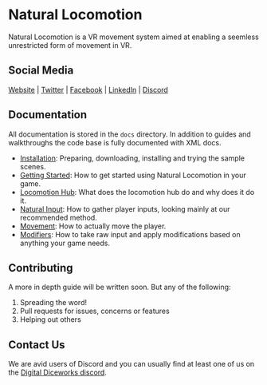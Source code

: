 # Natural Locomotion
Natural Locomotion is a VR movement system aimed at enabling a seemless unrestricted form of movement in VR.

## Social Media
[Website](http://www.digitaldiceworks.com) | 
[Twitter](https://twitter.com/DigiDiceworks) |
[Facebook](https://www.facebook.com/Digital-Diceworks-2001428196760669/) | 
[LinkedIn](https://www.linkedin.com/company/18320768/) |
[Discord](http://bit.ly/DDWDiscord)

## Documentation
All documentation is stored in the `docs` directory. In addition to guides and walkthroughs the code base is fully documented with XML docs.
* [Installation](docs/installation.md): Preparing, downloading, installing and trying the sample scenes.
* [Getting Started](docs/gettingstarted.md): How to get started using Natural Locomotion in your game.
* [Locomotion Hub](docs/locomotionhub.md): What does the locomotion hub do and why does it do it.
* [Natural Input](docs/naturalinput.md): How to gather player inputs, looking mainly at our recommended method.
* [Movement](docs/movement.md): How to actually move the player.
* [Modifiers](docs/modifiers.md): How to take raw input and apply modifications based on anything your game needs.

## Contributing
A more in depth guide will be written soon. But any of the following:
1. Spreading the word!
1. Pull requests for issues, concerns or features
1. Helping out others

## Contact Us
We are avid users of Discord and you can usually find at least one of us on the [Digital Diceworks discord](http://bit.ly/DDWDiscord).

